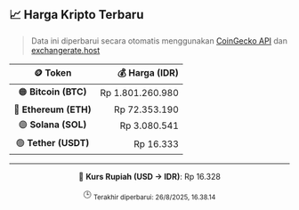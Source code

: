 

<!-- HARGA_KRIPTO -->
## 📈 Harga Kripto Terbaru

> Data ini diperbarui secara otomatis menggunakan [CoinGecko API](https://www.coingecko.com/) dan [exchangerate.host](https://exchangerate.host/)

<div align="center">

| 🪙 Token | 💰 Harga (IDR) |
|:------:|---------------:|
| 🟠 **Bitcoin (BTC)**   | Rp 1.801.260.980 |
| 🔵 **Ethereum (ETH)**  | Rp 72.353.190 |
| 🟣 **Solana (SOL)**    | Rp 3.080.541 |
| 🟢 **Tether (USDT)**   | Rp 16.333 |

---

💱 **Kurs Rupiah (USD → IDR)**: Rp 16.328

🕒 <sub>Terakhir diperbarui: 26/8/2025, 16.38.14</sub>

</div>
<!-- /HARGA_KRIPTO -->